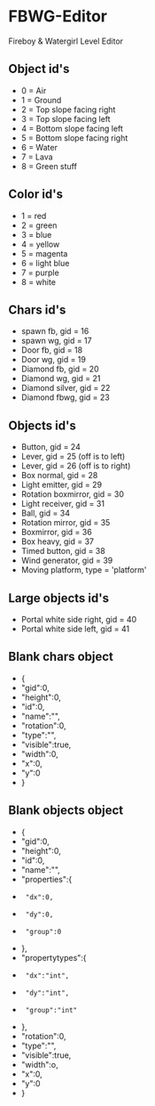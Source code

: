 # FBWG-Editor
Fireboy &amp; Watergirl Level Editor

## Object id's 
* 0 = Air
* 1 = Ground
* 2 = Top slope facing right
* 3 = Top slope facing left
* 4 = Bottom slope facing left
* 5 = Bottom slope facing right
* 6 = Water
* 7 = Lava
* 8 = Green stuff

## Color id's
* 1 = red
* 2 = green
* 3 = blue
* 4 = yellow 
* 5 = magenta
* 6 = light blue
* 7 = purple
* 8 = white

## Chars id's
* spawn fb, gid = 16
* spawn wg, gid = 17
* Door fb, gid = 18
* Door wg, gid = 19
* Diamond fb, gid = 20
* Diamond wg, gid = 21
* Diamond silver, gid = 22
* Diamond fbwg, gid = 23

## Objects id's 
* Button, gid = 24
* Lever, gid = 25 (off is to left)
* Lever, gid = 26 (off is to right)
* Box normal, gid = 28
* Light emitter, gid = 29
* Rotation boxmirror, gid = 30
* Light receiver, gid = 31
* Ball, gid = 34
* Rotation mirror, gid = 35
* Boxmirror, gid = 36
* Box heavy, gid = 37
* Timed button, gid = 38
* Wind generator, gid = 39
* Moving platform, type = 'platform'

## Large objects id's
* Portal white side right, gid = 40
* Portal white side left, gid = 41

## Blank chars object
* {
*    "gid":0,
*    "height":0,
*    "id":0,
*    "name":"",
*    "rotation":0,
*    "type":"",
*    "visible":true,
*    "width":0,
*    "x":0,
*    "y":0
* }

## Blank objects object
* {
*    "gid":0,
*    "height":0,
*    "id":0,
*    "name":"",
*    "properties":{
*      "dx":0,
*      "dy":0,
*      "group":0
*    },
*    "propertytypes":{
*      "dx":"int",
*      "dy":"int",
*      "group":"int"
*    },
*    "rotation":0,
*    "type":"",
*    "visible":true,
*    "width":o,
*    "x":0,
*    "y":0
* }